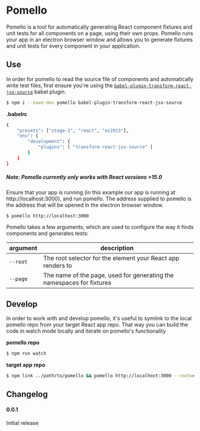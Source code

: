 # Pomello

Pomello is a tool for automatically generating React component fixtures and unit tests for all components on a page, using their own props. Pomello runs your app in an electron browser window and allows you to generate fixtures and unit tests for every component in your application.

## Use

In order for pomello to read the source file of components and automatically write test files, first ensure you're using the [`babel-plugin-transform-react-jsx-source`](https://github.com/babel/babel/tree/master/packages/babel-plugin-transform-react-jsx-source) babel plugin.


```bash
$ npm i --save-dev pomello babel-plugin-transform-react-jsx-source
```

**.babelrc**
```bash
{
    "presets": ["stage-2", "react", "es2015"],
    "env": {
        "development": {
            "plugins": [ "transform-react-jsx-source" ]
        }
    }
}
```

##### Note: Pomello currently only works with React versions >15.0

Ensure that your app is running (in this example our app is running at http://localhost:3000), and run pomello. The address supplied to pomello is the address that will be opened in the electron browser window.
```bash
$ pomello http://localhost:3000
```

Pomello takes a few arguments, which are used to configure the way it finds components and generates tests:

argument | description
-------- | -----------
`--root` | The root selector for the element your React app renders to
`--page` | The name of the page, used for generating the namespaces for fixtures

## Develop

In order to work with and develop pomello, it's useful to symlink to the local pomello repo from your target React app repo. That way you can build the code in watch mode locally and iterate on pomello's functionality

**pomello repo**
```bash
$ npm run watch
```

**target app repo**
```bash
$ npm link ../path/to/pomello && pomello http://localhost:3000 --root=#app --page index
```

## Changelog

#### 0.0.1

Initial release
